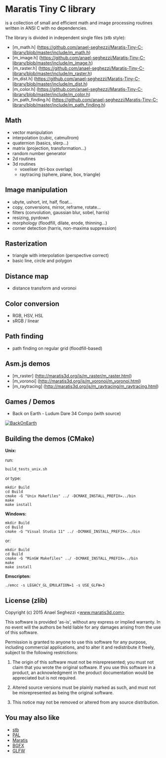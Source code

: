 Maratis Tiny C library
======================

is a collection of small and efficient math and image processing routines written in ANSI C with no dependencies.

The library is divided in independent single files (stb style):
- [m_math.h] (https://github.com/anael-seghezzi/Maratis-Tiny-C-library/blob/master/include/m_math.h)
- [m_image.h] (https://github.com/anael-seghezzi/Maratis-Tiny-C-library/blob/master/include/m_image.h)
- [m_raster.h] (https://github.com/anael-seghezzi/Maratis-Tiny-C-library/blob/master/include/m_raster.h)
- [m_dist.h] (https://github.com/anael-seghezzi/Maratis-Tiny-C-library/blob/master/include/m_dist.h)
- [m_color.h] (https://github.com/anael-seghezzi/Maratis-Tiny-C-library/blob/master/include/m_color.h)
- [m_path_finding.h] (https://github.com/anael-seghezzi/Maratis-Tiny-C-library/blob/master/include/m_path_finding.h)

Math
----

* vector manipulation
* interpolation (cubic, catmullrom)
* quaternion (basics, slerp...)
* matrix (projection, transformation...)
* random number generator
* 2d routines
* 3d routines
  * voxeliser (tri-box overlap)
  * raytracing (sphere, plane, box, triangle)

Image manipulation
------------------

* ubyte, ushort, int, half, float...
* copy, conversions, mirror, reframe, rotate...
* filters (convolution, gaussian blur, sobel, harris)
* resizing, pyrdown
* morphology (floodfill, dilate, erode, thinning...)
* corner detection (harris, non-maxima suppression)

Rasterization
-------------

* triangle with interpolation (perspective correct)
* basic line, circle and polygon

Distance map
------------
* distance transform and voronoi

Color conversion
----------------

* RGB, HSV, HSL
* sRGB / linear

Path finding
------------

* path finding on regular grid (floodfill-based)

Asm.js demos
------------

* [m_raster] (http://maratis3d.org/js/m_raster/m_raster.html)
* [m_voronoi] (http://maratis3d.org/js/m_voronoi/m_voronoi.html)
* [m_raytracing] (http://maratis3d.org/js/m_raytracing/m_raytracing.html)

Games / Demos
-------------

* Back on Earth - Ludum Dare 34 Compo (with source)

 [![BackOnEarth](http://maratis3d.com/download/ludum34/scm.png)](http://ludumdare.com/compo/ludum-dare-34/?action=preview&uid=45582)


Building the demos (CMake)
--------------------------

**Unix:**

run:

    build_tests_unix.sh
    
or type:

    mkdir Build
    cd Build
    cmake -G "Unix Makefiles" ../ -DCMAKE_INSTALL_PREFIX=../bin
    make
    make install

**Windows:**

    mkdir Build
    cd Build
    cmake -G "Visual Studio 11" ../ -DCMAKE_INSTALL_PREFIX=../bin

or:

    mkdir Build
    cd Build
    cmake -G "MinGW Makefiles" ../ -DCMAKE_INSTALL_PREFIX=../bin
    make
    make install

**Emscripten:**

    ./emcc -s LEGACY_GL_EMULATION=1 -s USE_GLFW=3

License (zlib)
--------------

Copyright (c) 2015 Anael Seghezzi <www.maratis3d.com>

 This software is provided 'as-is', without any express or implied
 warranty. In no event will the authors be held liable for any damages
 arising from the use of this software.

 Permission is granted to anyone to use this software for any purpose,
 including commercial applications, and to alter it and redistribute it
 freely, subject to the following restrictions:

 1. The origin of this software must not be misrepresented; you must not
    claim that you wrote the original software. If you use this software
    in a product, an acknowledgment in the product documentation would
    be appreciated but is not required.

 2. Altered source versions must be plainly marked as such, and must not
    be misrepresented as being the original software.

 3. This notice may not be removed or altered from any source
    distribution.

You may also like
-----------------

* [stb](https://github.com/nothings/stb)
* [PAL](https://github.com/parallella/pal)
* [Maratis](http://www.maratis3d.org)
* [BGFX](https://github.com/bkaradzic/bgfx)
* [GLFW](https://github.com/glfw/glfw)
